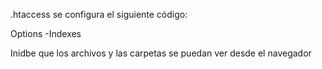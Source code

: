.htaccess
se configura el siguiente código:

Options -Indexes

Inidbe que los archivos y las carpetas se puedan ver desde el navegador